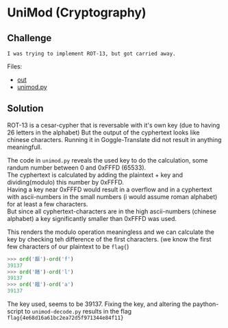 # UniMod (Cryptography)

## Challenge

```
I was trying to implement ROT-13, but got carried away. 
```

Files:
* [out](out)
* [unimod.py](unimod.py)

## Solution

ROT-13 is a cesar-cypher that is reversable with it's own key (due to having 26 letters in the alphabet)
But the output of the cyphertext looks like chinese characters.
Running it in Goggle-Translate did not result in anything meaningfull.

The code in `unimod.py` reveals the used key to do the calculation, some randum number between 0 and 0xFFFD (65533).   
The cyphertext is calculated by adding the plaintext + key and dividing(modulo) this number by 0xFFFD.  
Having a key near 0xFFFD would result in a overflow and in a cyphertext with ascii-numbers in the small numbers (i would assume roman alphabet) for at least a few characters.  
But since all cyphertext-characters are in the high ascii-numbers (chinese alphabet) a key significantly smaller than 0xFFFD was used.

This renders the modulo operation meaningless and we can calculate the key by checking teh difference of the first characters. (we know the first few characters of our plaintext to be `flag{`)

```python
>>> ord('饇')-ord('f')
39137
>>> ord('饍')-ord('l')
39137
>>> ord('饂')-ord('a')
39137
```

The key used, seems to be 39137.
Fixing the key, and altering the paython-script to `unimod-decode.py` results in the flag `flag{4e68d16a61bc2ea72d5f971344e84f11}`

